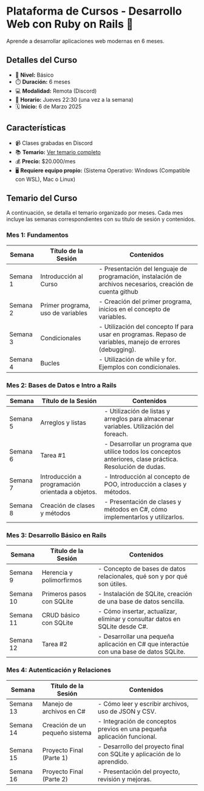 # Plataforma de Cursos - Desarrollo Web con Ruby on Rails 💎

Aprende a desarrollar aplicaciones web modernas en 6 meses.

## Detalles del Curso

- 🌱 **Nivel:** Básico
- ⏱️ **Duración:** 6 meses
- 💻 **Modalidad:** Remota (Discord)
- 📅 **Horario:** Jueves 22:30 (una vez a la semana)
- 🗓️ **Inicio:** 6 de Marzo 2025

## Características

- 📹 Clases grabadas en Discord
- 📚 **Temario:** [Ver temario completo](https://bit.ly/rails-2025-curso "target='_blank'")
- 💰 **Precio:** $20.000/mes
- 🖥️ **Requiere equipo propio:** (Sistema Operativo: Windows (Compatible con WSL), Mac o Linux)

## Temario del Curso

A continuación, se detalla el temario organizado por meses. Cada mes incluye las semanas correspondientes con su título de sesión y contenidos.

### Mes 1: Fundamentos

| Semana  | Título de la Sesión                    | Contenidos                                      |
|---------|----------------------------------------|------------------------------------------------|
| Semana 1 | Introducción al Curso                  | - Presentación del lenguaje de programación, instalación de archivos necesarios, creación de cuenta github |
| Semana 2 | Primer programa, uso de variables        | - Creación del primer programa, inicios en el concepto de variables. |
| Semana 3 | Condicionales                   | - Utilización del concepto If para usar en programas. Repaso de variables, manejo de errores (debugging). |
| Semana 4 | Bucles | - Utilización de while y for. Ejemplos con condicionales. |

### Mes 2: Bases de Datos e Intro a Rails

| Semana  | Título de la Sesión                    | Contenidos                                      |
|---------|----------------------------------------|------------------------------------------------|
| Semana 5 | Arreglos y listas | - Utilización de listas y arreglos para almacenar variables. Utilización del foreach. |
| Semana 6 | Tarea #1 | - Desarrollar un programa que utilice todos los conceptos anteriores, clase práctica. Resolución de dudas. |
| Semana 7 | Introducción a programación orientada a objetos. | - Introducción al concepto de POO, introducción a clases y métodos. |
| Semana 8 | Creación de clases y métodos                       | - Presentación de clases y métodos en C#, cómo implementarlos y utilizarlos. |

### Mes 3: Desarrollo Básico en Rails

| Semana  | Título de la Sesión                    | Contenidos                                      |
|---------|----------------------------------------|------------------------------------------------|
| Semana 9 | Herencia y polimorfirmos          | - Concepto de bases de datos relacionales, qué son y por qué son útiles. |
| Semana 10 | Primeros pasos con SQLite  | - Instalación de SQLite, creación de una base de datos sencilla. |
| Semana 11 | CRUD básico con SQLite | - Cómo insertar, actualizar, eliminar y consultar datos en SQLite desde C#. |
| Semana 12 | Tarea #2 | - Desarrollar una pequeña aplicación en C# que interactúe con una base de datos SQLite. |

### Mes 4: Autenticación y Relaciones

| Semana  | Título de la Sesión                    | Contenidos                                      |
|---------|----------------------------------------|------------------------------------------------|
| Semana 13 | Manejo de archivos en C# | - Cómo leer y escribir archivos, uso de JSON y CSV. |
| Semana 14 | Creación de un pequeño sistema                 | - Integración de conceptos previos en una pequeña aplicación funcional. |
| Semana 15 | Proyecto Final (Parte 1)                 | - Desarrollo del proyecto final con SQLite y aplicación de lo aprendido. |
| Semana 16 | Proyecto Final (Parte 2)                        | - Presentación del proyecto, revisión y mejoras. |

